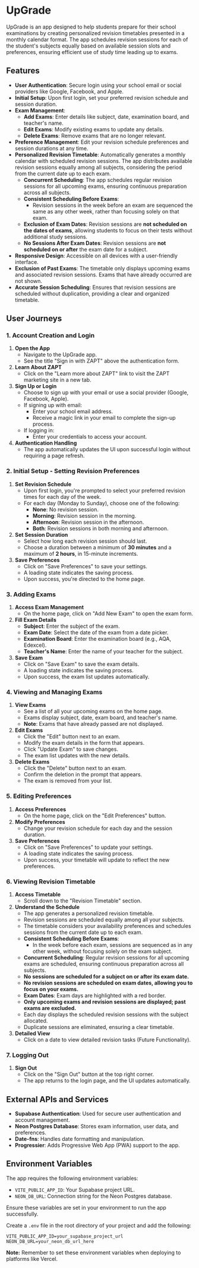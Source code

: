 # UpGrade

UpGrade is an app designed to help students prepare for their school examinations by creating personalized revision timetables presented in a monthly calendar format. The app schedules revision sessions for each of the student's subjects equally based on available session slots and preferences, ensuring efficient use of study time leading up to exams.

## Features

- **User Authentication**: Secure login using your school email or social providers like Google, Facebook, and Apple.
- **Initial Setup**: Upon first login, set your preferred revision schedule and session duration.
- **Exam Management**:
  - **Add Exams**: Enter details like subject, date, examination board, and teacher's name.
  - **Edit Exams**: Modify existing exams to update any details.
  - **Delete Exams**: Remove exams that are no longer relevant.
- **Preference Management**: Edit your revision schedule preferences and session durations at any time.
- **Personalized Revision Timetable**: Automatically generates a monthly calendar with scheduled revision sessions. The app distributes available revision sessions equally among all subjects, considering the period from the current date up to each exam.
  - **Concurrent Scheduling**: The app schedules regular revision sessions for all upcoming exams, ensuring continuous preparation across all subjects.
  - **Consistent Scheduling Before Exams**:
    - Revision sessions in the week before an exam are sequenced the same as any other week, rather than focusing solely on that exam.
  - **Exclusion of Exam Dates**: Revision sessions are **not scheduled on the dates of exams**, allowing students to focus on their tests without additional study sessions.
  - **No Sessions After Exam Dates**: Revision sessions are **not scheduled on or after** the exam date for a subject.
- **Responsive Design**: Accessible on all devices with a user-friendly interface.
- **Exclusion of Past Exams**: The timetable only displays upcoming exams and associated revision sessions. Exams that have already occurred are not shown.
- **Accurate Session Scheduling**: Ensures that revision sessions are scheduled without duplication, providing a clear and organized timetable.

## User Journeys

### 1. Account Creation and Login

1. **Open the App**
   - Navigate to the UpGrade app.
   - See the title "Sign in with ZAPT" above the authentication form.
2. **Learn About ZAPT**
   - Click on the "Learn more about ZAPT" link to visit the ZAPT marketing site in a new tab.
3. **Sign Up or Login**
   - Choose to sign up with your email or use a social provider (Google, Facebook, Apple).
   - If signing up with email:
     - Enter your school email address.
     - Receive a magic link in your email to complete the sign-up process.
   - If logging in:
     - Enter your credentials to access your account.
4. **Authentication Handling**
   - The app automatically updates the UI upon successful login without requiring a page refresh.

### 2. Initial Setup - Setting Revision Preferences

1. **Set Revision Schedule**
   - Upon first login, you're prompted to select your preferred revision times for each day of the week.
   - For each day (Monday to Sunday), choose one of the following:
     - **None**: No revision session.
     - **Morning**: Revision session in the morning.
     - **Afternoon**: Revision session in the afternoon.
     - **Both**: Revision sessions in both morning and afternoon.
2. **Set Session Duration**
   - Select how long each revision session should last.
   - Choose a duration between a minimum of **30 minutes** and a maximum of **2 hours**, in 15-minute increments.
3. **Save Preferences**
   - Click on "Save Preferences" to save your settings.
   - A loading state indicates the saving process.
   - Upon success, you're directed to the home page.

### 3. Adding Exams

1. **Access Exam Management**
   - On the home page, click on "Add New Exam" to open the exam form.
2. **Fill Exam Details**
   - **Subject**: Enter the subject of the exam.
   - **Exam Date**: Select the date of the exam from a date picker.
   - **Examination Board**: Enter the examination board (e.g., AQA, Edexcel).
   - **Teacher's Name**: Enter the name of your teacher for the subject.
3. **Save Exam**
   - Click on "Save Exam" to save the exam details.
   - A loading state indicates the saving process.
   - Upon success, the exam list updates automatically.

### 4. Viewing and Managing Exams

1. **View Exams**
   - See a list of all your upcoming exams on the home page.
   - Exams display subject, date, exam board, and teacher's name.
   - **Note**: Exams that have already passed are not displayed.
2. **Edit Exams**
   - Click the "Edit" button next to an exam.
   - Modify the exam details in the form that appears.
   - Click "Update Exam" to save changes.
   - The exam list updates with the new details.
3. **Delete Exams**
   - Click the "Delete" button next to an exam.
   - Confirm the deletion in the prompt that appears.
   - The exam is removed from your list.

### 5. Editing Preferences

1. **Access Preferences**
   - On the home page, click on the "Edit Preferences" button.
2. **Modify Preferences**
   - Change your revision schedule for each day and the session duration.
3. **Save Preferences**
   - Click on "Save Preferences" to update your settings.
   - A loading state indicates the saving process.
   - Upon success, your timetable will update to reflect the new preferences.

### 6. Viewing Revision Timetable

1. **Access Timetable**
   - Scroll down to the "Revision Timetable" section.
2. **Understand the Schedule**
   - The app generates a personalized revision timetable.
   - Revision sessions are scheduled equally among all your subjects.
   - The timetable considers your availability preferences and schedules sessions from the current date up to each exam.
   - **Consistent Scheduling Before Exams**:
     - In the week before each exam, sessions are sequenced as in any other week, without focusing solely on the exam subject.
   - **Concurrent Scheduling**: Regular revision sessions for all upcoming exams are scheduled, ensuring continuous preparation across all subjects.
   - **No sessions are scheduled for a subject on or after its exam date.**
   - **No revision sessions are scheduled on exam dates, allowing you to focus on your exams.**
   - **Exam Dates**: Exam days are highlighted with a red border.
   - **Only upcoming exams and revision sessions are displayed; past exams are excluded.**
   - Each day displays the scheduled revision sessions with the subject allocated.
   - Duplicate sessions are eliminated, ensuring a clear timetable.
3. **Detailed View**
   - Click on a date to view detailed revision tasks (Future Functionality).

### 7. Logging Out

1. **Sign Out**
   - Click on the "Sign Out" button at the top right corner.
   - The app returns to the login page, and the UI updates automatically.

## External APIs and Services

- **Supabase Authentication**: Used for secure user authentication and account management.
- **Neon Postgres Database**: Stores exam information, user data, and preferences.
- **Date-fns**: Handles date formatting and manipulation.
- **Progressier**: Adds Progressive Web App (PWA) support to the app.

## Environment Variables

The app requires the following environment variables:

- `VITE_PUBLIC_APP_ID`: Your Supabase project URL.
- `NEON_DB_URL`: Connection string for the Neon Postgres database.

Ensure these variables are set in your environment to run the app successfully.

Create a `.env` file in the root directory of your project and add the following:

```
VITE_PUBLIC_APP_ID=your_supabase_project_url
NEON_DB_URL=your_neon_db_url_here
```

**Note:** Remember to set these environment variables when deploying to platforms like Vercel.